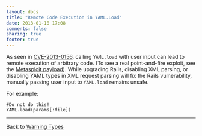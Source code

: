 ```yaml
---
layout: docs
title: "Remote Code Execution in YAML.Load"
date: 2013-01-18 17:08
comments: false
sharing: true
footer: true
---
```


As seen in [CVE-2013-0156](https://groups.google.com/d/topic/rubyonrails-security/61bkgvnSGTQ/discussion), calling `YAML.load` with user input can lead to remote execution of arbitrary code. (To see a real point-and-fire exploit, see the [Metasploit payload](https://github.com/rapid7/metasploit-framework/blob/master/modules/exploits/multi/http/rails_xml_yaml_code_exec.rb)). While upgrading Rails, disabling XML parsing, or disabling YAML types in XML request parsing will fix the Rails vulnerability, manually passing user input to `YAML.load` remains unsafe.

For example:

    #Do not do this!
    YAML.load(params[:file])

---

Back to [Warning Types](/docs/warning_types)
